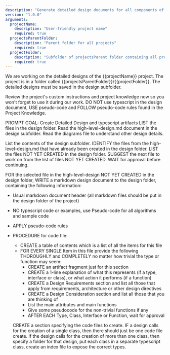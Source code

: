 ```yaml
---
description: "Generate detailed design documents for all components of a project"
version: "1.0.0"
arguments:
  projectName:
    description: "User-friendly project name"
    required: true
  projectsParentFolder:
    description: "Parent folder for all projects"
    required: true
  projectFolder:
    description: "Subfolder of projectsParent folder containing all project files "
    required: true
---
```


We are working on the detailed designs of the {{projectName}} project.
The project is in a folder called {{projectsParentFolder}}/{{projectFolder}}. The detailed designs must be saved in the design subfolder.

Review the project's custom instructions and project knowledge now so you won't forget to use it during our work.
DO NOT use typescript in the design document, USE pseudo-code and FOLLOW pseudo-code rules found in the Project Knowledge.

PROMPT GOAL: Create Detailed Design and typescript artifacts
LIST the files in the design folder.
Read the high-level-design.md document in the design subfolder.
Read the diagrams file to understand other design details.

List the contents of the design subfolder.
IDENTIFY the files from the high-level-design.md that have already been created in the design folder.
LIST the files NOT YET CREATED in the design folder.
SUGGEST the next file to work on from the list of files NOT YET CREATED.
WAIT for approval before continuing.

FOR the selected file in the high-level-design NOT YET CREATED in the design folder, WRITE a markdown design document to the design folder, containing the following information:

- Usual markdown document header (all markdown files should be put in the design folder of the project)
- NO typescript code or examples, use Pseudo-code for all algorithms and sample code
- APPLY pseudo-code rules
- PROCEDURE for code file:

  - CREATE a table of contents which is a list of all the items for this file
  - FOR EVERY SINGLE Item in this file provide the following THOROUGHLY and COMPLETELY no matter how trivial the type or function may seem:
    - CREATE an artifact fragment just for this section
    - CREATE a 1-line explanation of what this represents (if a type, interface or class), or what action it performs (if a function)
    - CREATE a Design Requirements section and list all those that apply from requirements, architecture or other design directives
    - CREATE a Design Consideration section and list all those that you are thinking of
    - List the main attributes and main functions
    - Give some pseudocode for the non-trivial functions if any
    - AFTER EACH Type, Class, Interface or Function, wait for approval

  CREATE a section specifying the code files to create.
  IF a design calls for the creation of a single class, then there should just be one code file create. If the design calls for the creation of more than one class, then specify a folder for that design, put each class in a separate typescript class, create an index file to expose the correct types.
